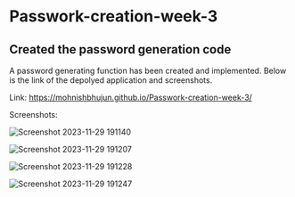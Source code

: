 # Passwork-creation-week-3

## Created the password generation code

A password generating function has been created and implemented. Below is the link of the depolyed application and screenshots.

Link: https://mohnishbhujun.github.io/Passwork-creation-week-3/ 

Screenshots:

![Screenshot 2023-11-29 191140](https://github.com/MohnishBhujun/Passwork-creation-week-3/assets/149837818/bfbe9f99-f5ab-4a2d-a645-ad98ee1587f1)

![Screenshot 2023-11-29 191207](https://github.com/MohnishBhujun/Passwork-creation-week-3/assets/149837818/d7923234-89b7-46df-8160-060c933ac5ec)

![Screenshot 2023-11-29 191228](https://github.com/MohnishBhujun/Passwork-creation-week-3/assets/149837818/2b80a0b5-fdd1-4d86-9a1e-f84a1d7971a7)

![Screenshot 2023-11-29 191247](https://github.com/MohnishBhujun/Passwork-creation-week-3/assets/149837818/32665755-b53e-423e-aaf0-c1c39cfc6e5e)
